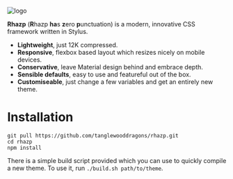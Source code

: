 
![logo](https://github.com/MrHuds0n/rhazp/blob/master/assets/banner_color_horizontal.png?raw=true)

**Rhazp** (**R**hazp **ha**s **z**ero **p**unctuation) is a modern, innovative CSS framework written in Stylus.

- **Lightweight**, just 12K compressed.
- **Responsive**, flexbox based layout which resizes nicely on mobile devices.
- **Conservative**, leave Material design behind and embrace depth.
- **Sensible defaults**, easy to use and featureful out of the box.
- **Customiseable**, just change a few variables and get an entirely new theme.

# Installation

```
git pull https://github.com/tanglewooddragons/rhazp.git
cd rhazp
npm install
```

There is a simple build script provided which you can use to quickly compile a new theme. To use it, run `./build.sh path/to/theme`.
